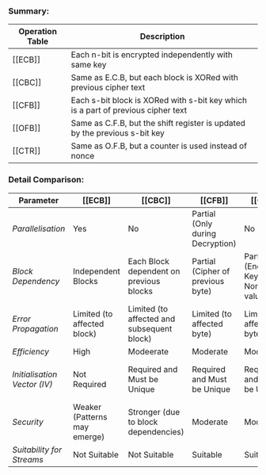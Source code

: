
### **Summary**:

| Operation Table | Description                                                                      |
| --------------- | -------------------------------------------------------------------------------- |
| [[ECB]]         | Each n-bit is encrypted independently with same key                              |
| [[CBC]]         | Same as E.C.B, but each block is XORed with previous cipher text                 |
| [[CFB]]         | Each s-bit block is XORed with s-bit key which is a part of previous cipher text |
| [[OFB]]         | Same as C.F.B, but the shift register is updated by the previous s-bit key       |
| [[CTR]]         | Same as O.F.B, but a counter is used instead of nonce                            |

### **Detail Comparison**:

| Parameter                    | [[ECB]]                      | [[CBC]]                                    | [[CFB]]                           | [[OFB]]                                 | [[CTR]]                                              |
| ---------------------------- | ---------------------------- | ------------------------------------------ | --------------------------------- | --------------------------------------- | ---------------------------------------------------- |
| *Parallelisation*            | Yes                          | No                                         | Partial (Only during Decryption)  | No                                      | Yes                                                  |
| *Block Dependency*           | Independent Blocks           | Each Block dependent on previous blocks    | Partial (Cipher of previous byte) | Partial (Encrypted Key and Nonce value) | Independent Blocks                                   |
| *Error Propagation*          | Limited (to affected block)  | Limited (to affected and subsequent block) | Limited (to affected byte)        | Limited (to affected byte)              | Limited (to affected block)                          |
| *Efficiency*                 | High                         | Modeerate                                  | Moderate                          | Moderate                                | High                                                 |
| *Initialisation Vector (IV)* | Not Required                 | Required and Must be Unique                | Required and Must be Unique       | Required and Must be Unique             | (Counter) Required, Must be Unique and Non-Repeating |
| *Security*                   | Weaker (Patterns may emerge) | Stronger (due to block dependencies)       | Moderate                          | Moderate                                | Strong (when using unique Nonces/Counters)           |
| *Suitability for Streams*    | Not Suitable                 | Not Suitable                               | Suitable                          | Suitable                                | Suitable                                             |
